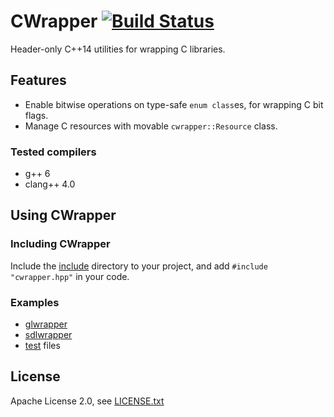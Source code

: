 # CWrapper [![Build Status](https://travis-ci.org/coryshrmn/cwrapper.svg?branch=master)](https://travis-ci.org/coryshrmn/cwrapper)

Header-only C++14 utilities for wrapping C libraries.

## Features

* Enable bitwise operations on type-safe `enum class`es, for wrapping C bit flags.
* Manage C resources with movable `cwrapper::Resource` class.

### Tested compilers

* g++ 6
* clang++ 4.0

## Using CWrapper

### Including CWrapper

Include the [include](include) directory to your project,
and add `#include "cwrapper.hpp"` in your code.

### Examples

* [glwrapper](https://www.github.com/coryshrmn/glwrapper)
* [sdlwrapper](https://www.github.com/coryshrmn/sdlwrapper)
* [test](test) files

## License

Apache License 2.0, see [LICENSE.txt](LICENSE.txt)
